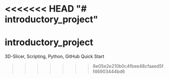 <<<<<<< HEAD
"# introductory_project" 
=======
# introductory_project
3D-Slicer, Scripting, Python, GitHub Quick Start
>>>>>>> 8e05e2e210b0c4fbee48cfaaed5ff46903444bd6
